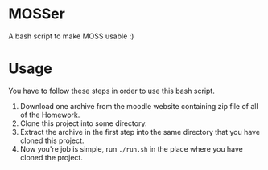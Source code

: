 # MOSSer
A bash script to make MOSS usable :)

# Usage

You have to follow these steps in order to use this bash script.

1. Download one archive from the moodle website containing zip file of all of the Homework.
2. Clone this project into some directory.
3. Extract the archive in the first step into the same directory that you have cloned this project.
4. Now you're job is simple, run ```./run.sh``` in the place where you have cloned the project.
